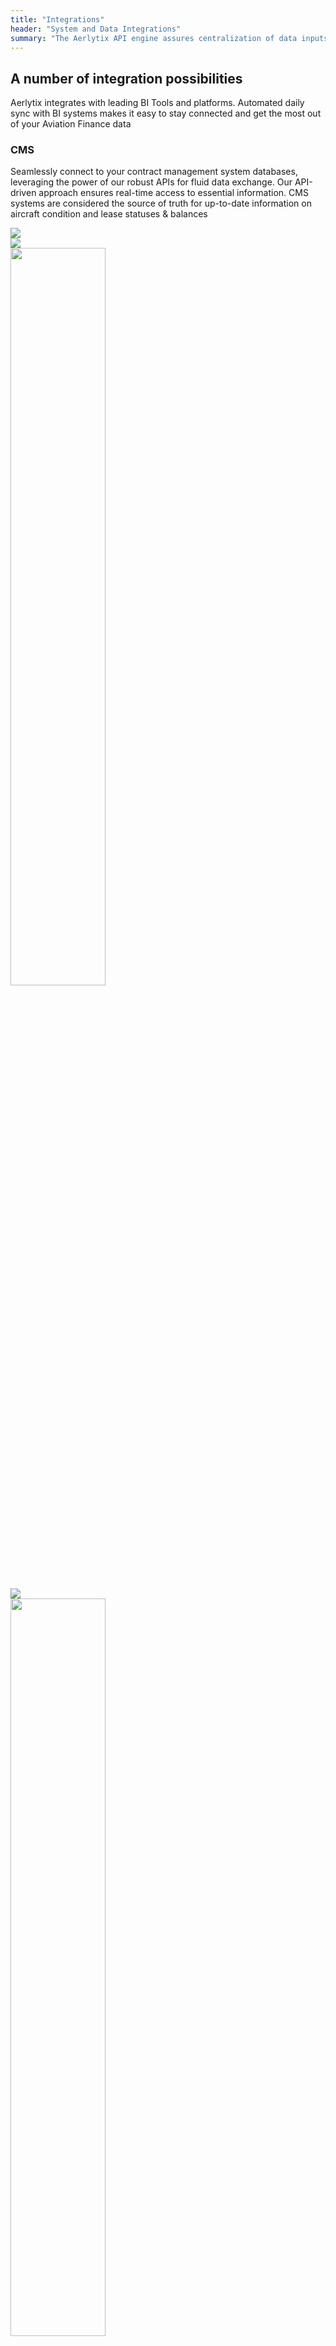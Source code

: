 ```yaml
---
title: "Integrations"
header: "System and Data Integrations"
summary: "The Aerlytix API engine assures centralization of data inputs and easy extraction of Analytics Suite outputs"
---
```


<article class="px-5 py-5">
  <div class="container">
  <h2 class="display-3 fw-bold">A number of integration possibilities</h2>
  <p class="display-6 mb-5">Aerlytix integrates with leading BI Tools and platforms. Automated daily sync with BI systems makes it easy to stay connected and get the most out of your Aviation Finance data</p>
  
  <h3 class="fw-bold mb-5">CMS</h3>
  <p class="mb-5">Seamlessly connect to your contract management system databases, leveraging the power of our robust APIs for fluid data exchange. Our API-driven approach ensures real-time access to essential information. CMS systems are considered the source of truth for up-to-date information on aircraft condition and lease statuses & balances </p>

  <div class="row row-cols-1 row-cols-md-4 g-4">  
  <div class="col">
    <div class="card">
      <div class="integrations__logo">
        <img src="/images/services/integrations/cloudcards-logo.png">
      </div>
    </div>
  </div>
  <div class="col">
    <div class="card">
      <div class="integrations__logo">
        <img src="/images/services/integrations/leasepoint-logo.svg">
      </div>
    </div>
  </div>
  <div class="col">
    <div class="card">
      <div class="integrations__logo">
        <img style="width:55%" src="/images/services/integrations/aerdata.png">
      </div>
    </div>
  </div>
  <div class="col">
    <div class="card">
      <div class="integrations__logo">
        <img src="/images/services/integrations/microsoft-dynamics-365-logo.png">
      </div>
    </div>
  </div>
  <div class="col">
    <div class="card">
      <div class="integrations__logo">
        <img style="width:55%" src="/images/services/integrations/salesforce-logo.png">
      </div>
    </div>
  </div>
</div>
</article>



<article class="py-5 px-5">
  <div class="container">
  <h3 class="fw-bold mb-5">Reporting Tools</h3>
  <p class="mb-5">Whether you prefer industry-standard tools or have specific reporting preferences, our flexible integration options ensure a smooth and efficient process.  Maximize the value of your data by combining Aerlytix insights with your preferred reporting tools, unlocking a comprehensive view of your aviation assets and facilitating informed strategic decisions. With over 440 Aerlytix excel functions available, the Excel Add-in feature enables automated analysis output downloads directly from the Aerlytix core engine</p>

  <div class="row row-cols-1 row-cols-md-4 g-4">  
  <div class="col">
    <div class="card">
      <div class="integrations__logo">
        <img src="/images/services/integrations/quicksight-logo.png">
      </div>
    </div>
  </div>
  <div class="col">
    <div class="card">
      <div class="integrations__logo">
        <img style="width:60%" src="/images/services/integrations/power-bi.png">
      </div>
    </div>
  </div>
  <div class="col">
    <div class="card">
      <div class="integrations__logo">
        <img style="width:40%" src="/images/services/integrations/microsoft-excel.png">
      </div>
    </div>
  </div>
</div>

</div>
</article>


<article class="px-5 py-5">
  <div class="container">
  <h3 class="fw-bold mb-5">CRMs</h3>
  <p class="mb-5">Aerlytix's robust integration ensures that critical deal information seamlessly flows between platforms, enabling customers with a comprehensive view of your aviation deals within your CRMS interface.</p>
    <div class="row row-cols-1 row-cols-md-4 g-4">  
      <div class="col">
        <div class="card">
          <div class="integrations__logo">
            <img src="/images/services/integrations/microsoft-dynamics-365-logo.png">
          </div>
          <!-- <div class="card-body">
            <h5>MS Dynamics</h5>
          </div> -->
        </div>
      </div>
      <div class="col">
        <div class="card">
          <div class="integrations__logo">
            <img style="width:55%" src="/images/services/integrations/salesforce-logo.png">
          </div>
        </div>
      </div>
      <div class="col">
        <div class="card">
          <div class="integrations__logo">
            <img src="/images/services/integrations/hubspot-logo.png">
          </div>
        </div>
      </div>
    </div>
  </div>
</article>

